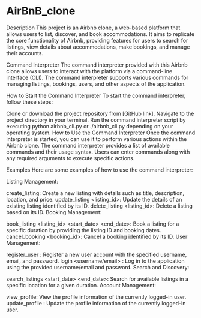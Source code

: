 # AirBnB_clone

Description
This project is an Airbnb clone, a web-based platform that allows users to list, discover, and book accommodations. It aims to replicate the core functionality of Airbnb, providing features for users to search for listings, view details about accommodations, make bookings, and manage their accounts.

Command Interpreter
The command interpreter provided with this Airbnb clone allows users to interact with the platform via a command-line interface (CLI). The command interpreter supports various commands for managing listings, bookings, users, and other aspects of the application.

How to Start the Command Interpreter
To start the command interpreter, follow these steps:

Clone or download the project repository from [GitHub link].
Navigate to the project directory in your terminal.
Run the command interpreter script by executing python airbnb_cli.py or ./airbnb_cli.py depending on your operating system.
How to Use the Command Interpreter
Once the command interpreter is started, you can use it to perform various actions within the Airbnb clone. The command interpreter provides a list of available commands and their usage syntax. Users can enter commands along with any required arguments to execute specific actions.

Examples
Here are some examples of how to use the command interpreter:

Listing Management:

create_listing: Create a new listing with details such as title, description, location, and price.
update_listing <listing_id>: Update the details of an existing listing identified by its ID.
delete_listing <listing_id>: Delete a listing based on its ID.
Booking Management:

book_listing <listing_id> <start_date> <end_date>: Book a listing for a specific duration by providing the listing ID and booking dates.
cancel_booking <booking_id>: Cancel a booking identified by its ID.
User Management:

register_user <username> <email> <password>: Register a new user account with the specified username, email, and password.
login <username/email> <password>: Log in to the application using the provided username/email and password.
Search and Discovery:

search_listings <location> <start_date> <end_date>: Search for available listings in a specific location for a given duration.
Account Management:

view_profile: View the profile information of the currently logged-in user.
update_profile <field> <value>: Update the profile information of the currently logged-in user.
